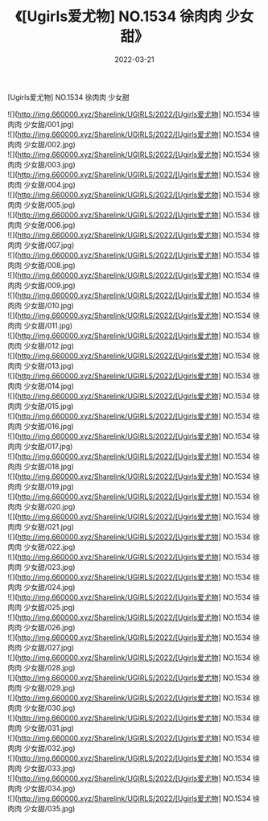 ﻿---
layout: post
title:  《[Ugirls爱尤物] NO.1534 徐肉肉 少女甜》
date:   2022-03-21
img: http://img.660000.xyz/Sharelink/UGIRLS/2022/[Ugirls爱尤物] NO.1534 徐肉肉 少女甜/000.jpg
categories: [美女, 清纯, 唯美]
---

[Ugirls爱尤物] NO.1534 徐肉肉 少女甜

 ![](http://img.660000.xyz/Sharelink/UGIRLS/2022/[Ugirls爱尤物] NO.1534 徐肉肉 少女甜/001.jpg) <br>![](http://img.660000.xyz/Sharelink/UGIRLS/2022/[Ugirls爱尤物] NO.1534 徐肉肉 少女甜/002.jpg) <br>![](http://img.660000.xyz/Sharelink/UGIRLS/2022/[Ugirls爱尤物] NO.1534 徐肉肉 少女甜/003.jpg) <br>![](http://img.660000.xyz/Sharelink/UGIRLS/2022/[Ugirls爱尤物] NO.1534 徐肉肉 少女甜/004.jpg) <br>![](http://img.660000.xyz/Sharelink/UGIRLS/2022/[Ugirls爱尤物] NO.1534 徐肉肉 少女甜/005.jpg) <br>![](http://img.660000.xyz/Sharelink/UGIRLS/2022/[Ugirls爱尤物] NO.1534 徐肉肉 少女甜/006.jpg) <br>![](http://img.660000.xyz/Sharelink/UGIRLS/2022/[Ugirls爱尤物] NO.1534 徐肉肉 少女甜/007.jpg) <br>![](http://img.660000.xyz/Sharelink/UGIRLS/2022/[Ugirls爱尤物] NO.1534 徐肉肉 少女甜/008.jpg) <br>![](http://img.660000.xyz/Sharelink/UGIRLS/2022/[Ugirls爱尤物] NO.1534 徐肉肉 少女甜/009.jpg) <br>![](http://img.660000.xyz/Sharelink/UGIRLS/2022/[Ugirls爱尤物] NO.1534 徐肉肉 少女甜/010.jpg) <br>![](http://img.660000.xyz/Sharelink/UGIRLS/2022/[Ugirls爱尤物] NO.1534 徐肉肉 少女甜/011.jpg) <br>![](http://img.660000.xyz/Sharelink/UGIRLS/2022/[Ugirls爱尤物] NO.1534 徐肉肉 少女甜/012.jpg) <br>![](http://img.660000.xyz/Sharelink/UGIRLS/2022/[Ugirls爱尤物] NO.1534 徐肉肉 少女甜/013.jpg) <br>![](http://img.660000.xyz/Sharelink/UGIRLS/2022/[Ugirls爱尤物] NO.1534 徐肉肉 少女甜/014.jpg) <br>![](http://img.660000.xyz/Sharelink/UGIRLS/2022/[Ugirls爱尤物] NO.1534 徐肉肉 少女甜/015.jpg) <br>![](http://img.660000.xyz/Sharelink/UGIRLS/2022/[Ugirls爱尤物] NO.1534 徐肉肉 少女甜/016.jpg) <br>![](http://img.660000.xyz/Sharelink/UGIRLS/2022/[Ugirls爱尤物] NO.1534 徐肉肉 少女甜/017.jpg) <br>![](http://img.660000.xyz/Sharelink/UGIRLS/2022/[Ugirls爱尤物] NO.1534 徐肉肉 少女甜/018.jpg) <br>![](http://img.660000.xyz/Sharelink/UGIRLS/2022/[Ugirls爱尤物] NO.1534 徐肉肉 少女甜/019.jpg) <br>![](http://img.660000.xyz/Sharelink/UGIRLS/2022/[Ugirls爱尤物] NO.1534 徐肉肉 少女甜/020.jpg) <br>![](http://img.660000.xyz/Sharelink/UGIRLS/2022/[Ugirls爱尤物] NO.1534 徐肉肉 少女甜/021.jpg) <br>![](http://img.660000.xyz/Sharelink/UGIRLS/2022/[Ugirls爱尤物] NO.1534 徐肉肉 少女甜/022.jpg) <br>![](http://img.660000.xyz/Sharelink/UGIRLS/2022/[Ugirls爱尤物] NO.1534 徐肉肉 少女甜/023.jpg) <br>![](http://img.660000.xyz/Sharelink/UGIRLS/2022/[Ugirls爱尤物] NO.1534 徐肉肉 少女甜/024.jpg) <br>![](http://img.660000.xyz/Sharelink/UGIRLS/2022/[Ugirls爱尤物] NO.1534 徐肉肉 少女甜/025.jpg) <br>![](http://img.660000.xyz/Sharelink/UGIRLS/2022/[Ugirls爱尤物] NO.1534 徐肉肉 少女甜/026.jpg) <br>![](http://img.660000.xyz/Sharelink/UGIRLS/2022/[Ugirls爱尤物] NO.1534 徐肉肉 少女甜/027.jpg) <br>![](http://img.660000.xyz/Sharelink/UGIRLS/2022/[Ugirls爱尤物] NO.1534 徐肉肉 少女甜/028.jpg) <br>![](http://img.660000.xyz/Sharelink/UGIRLS/2022/[Ugirls爱尤物] NO.1534 徐肉肉 少女甜/029.jpg) <br>![](http://img.660000.xyz/Sharelink/UGIRLS/2022/[Ugirls爱尤物] NO.1534 徐肉肉 少女甜/030.jpg) <br>![](http://img.660000.xyz/Sharelink/UGIRLS/2022/[Ugirls爱尤物] NO.1534 徐肉肉 少女甜/031.jpg) <br>![](http://img.660000.xyz/Sharelink/UGIRLS/2022/[Ugirls爱尤物] NO.1534 徐肉肉 少女甜/032.jpg) <br>![](http://img.660000.xyz/Sharelink/UGIRLS/2022/[Ugirls爱尤物] NO.1534 徐肉肉 少女甜/033.jpg) <br>![](http://img.660000.xyz/Sharelink/UGIRLS/2022/[Ugirls爱尤物] NO.1534 徐肉肉 少女甜/034.jpg) <br>![](http://img.660000.xyz/Sharelink/UGIRLS/2022/[Ugirls爱尤物] NO.1534 徐肉肉 少女甜/035.jpg) <br>